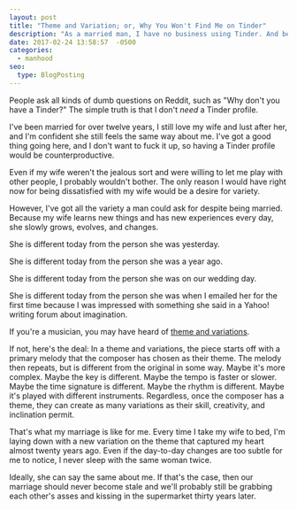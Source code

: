```yaml
---
layout: post
title: "Theme and Variation; or, Why You Won't Find Me on Tinder"
description: "As a married man, I have no business using Tinder. And because of the way I see my wife and marriage, I have no desire to do so either."
date: 2017-02-24 13:58:57  -0500
categories: 
  - manhood
seo:
  type: BlogPosting
---
```

People ask all kinds of dumb questions on Reddit, such as "Why don't you have a Tinder?" The simple truth is that I don't *need* a Tinder profile. 

I've been married for over twelve years, I still love my wife and lust after her, and I'm confident she still feels the same way about me. I've got a good thing going here, and I don't want to fuck it up, so having a Tinder profile would be counterproductive.

Even if my wife weren't the jealous sort and were willing to let me play with other people, I probably wouldn't bother. The only reason I would have right now for being dissatisfied with my wife would be a desire for variety.

However, I've got all the variety a man could ask for despite being married. Because my wife learns new things and has new experiences every day, she slowly grows, evolves, and changes. 

She is different today from the person she was yesterday. 

She is different today from the person she was a year ago. 

She is different today from the person she was on our wedding day. 

She is different today from the person she was when I emailed her for the first time because I was impressed with something she said in a Yahoo! writing forum about imagination.

If you're a musician, you may have heard of [theme and variations](http://www.musictheoryacademy.com/understanding-music/theme-and-variations/). 

If not, here's the deal: In a theme and variations, the piece starts off with a primary melody that the composer has chosen as their theme. The melody then repeats, but is different from the original in some way. Maybe it's more complex. Maybe the key is different. Maybe the tempo is faster or slower. Maybe the time signature is different. Maybe the rhythm is different. Maybe it's played with different instruments. Regardless, once the composer has a theme, they can create as many variations as their skill, creativity, and inclination permit.

That's what my marriage is like for me. Every time I take my wife to bed, I'm laying down with a new variation on the theme that captured my heart almost twenty years ago. Even if the day-to-day changes are too subtle for me to notice, I never sleep with the same woman twice.

Ideally, she can say the same about me. If that's the case, then our marriage should never become stale and we'll probably still be grabbing each other's asses and kissing in the supermarket thirty years later.
